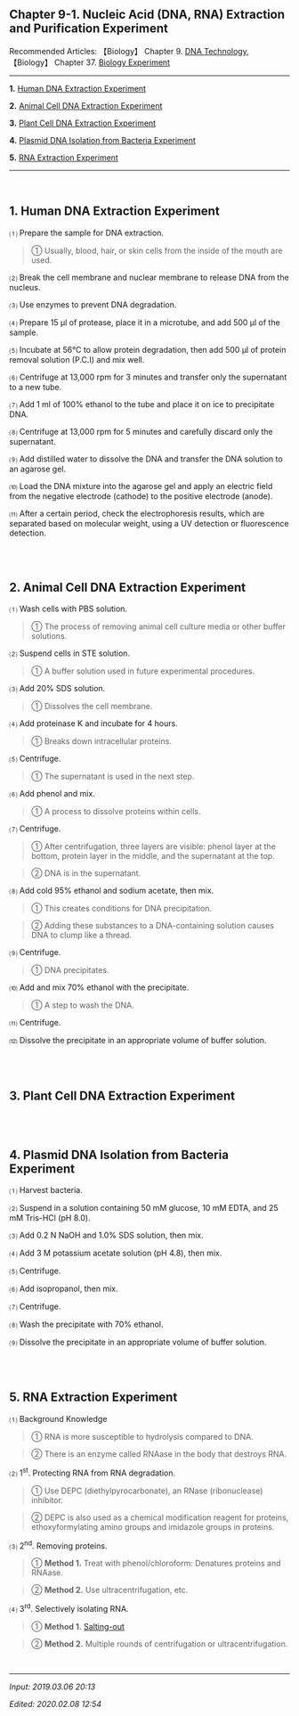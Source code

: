 ## **Chapter 9-1. Nucleic Acid (DNA, RNA) Extraction and Purification Experiment**

Recommended Articles: 【Biology】 Chapter 9. [DNA Technology](https://jb243.github.io/pages/77), 【Biology】 Chapter 37.
[Biology Experiment](https://jb243.github.io/pages/1481)

----

**1.** [Human DNA Extraction Experiment](#1-human-dna-extraction-experiment)

**2.** [Animal Cell DNA Extraction Experiment](#2-animal-cell-dna-extraction-experiment)

**3.** [Plant Cell DNA Extraction Experiment](#3-plant-cell-dna-extraction-experiment)

**4.** [Plasmid DNA Isolation from Bacteria Experiment](#4-plasmid-dna-isolation-from-bacteria-experiment)

**5.** [RNA Extraction Experiment](#5-rna-extraction-experiment)

---

<br>

## **1\. Human DNA Extraction Experiment**

⑴ Prepare the sample for DNA extraction.

> ① Usually, blood, hair, or skin cells from the inside of the mouth are used.

⑵ Break the cell membrane and nuclear membrane to release DNA from the nucleus.

⑶ Use enzymes to prevent DNA degradation.

⑷ Prepare 15 μl of protease, place it in a microtube, and add 500 μl of the sample.

⑸ Incubate at 56°C to allow protein degradation, then add 500 μl of protein removal solution (P.C.I) and mix well.

⑹ Centrifuge at 13,000 rpm for 3 minutes and transfer only the supernatant to a new tube.

⑺ Add 1 ml of 100% ethanol to the tube and place it on ice to precipitate DNA.

⑻ Centrifuge at 13,000 rpm for 5 minutes and carefully discard only the supernatant.

⑼ Add distilled water to dissolve the DNA and transfer the DNA solution to an agarose gel.

⑽ Load the DNA mixture into the agarose gel and apply an electric field from the negative electrode (cathode) to the positive electrode (anode).

⑾ After a certain period, check the electrophoresis results, which are separated based on molecular weight, using a UV detection or fluorescence detection.

<br>

<br>

## **2\. Animal Cell DNA Extraction Experiment**

⑴ Wash cells with PBS solution.

> ① The process of removing animal cell culture media or other buffer solutions.

⑵ Suspend cells in STE solution.

> ① A buffer solution used in future experimental procedures.

⑶ Add 20% SDS solution.

> ① Dissolves the cell membrane.

⑷ Add proteinase K and incubate for 4 hours.

> ① Breaks down intracellular proteins.

⑸ Centrifuge.

> ① The supernatant is used in the next step.

⑹ Add phenol and mix.

> ① A process to dissolve proteins within cells.

⑺ Centrifuge.

> ① After centrifugation, three layers are visible: phenol layer at the bottom, protein layer in the middle, and the supernatant at the top.

> ② DNA is in the supernatant.

⑻ Add cold 95% ethanol and sodium acetate, then mix.

> ① This creates conditions for DNA precipitation.

> ② Adding these substances to a DNA-containing solution causes DNA to clump like a thread.

⑼ Centrifuge.

> ① DNA precipitates.

 ⑽ Add and mix 70% ethanol with the precipitate.

> ① A step to wash the DNA.

⑾ Centrifuge.

⑿ Dissolve the precipitate in an appropriate volume of buffer solution.

<br>

<br>

## **3\. Plant Cell DNA Extraction Experiment**

<br>

<br>

## **4\. Plasmid DNA Isolation from Bacteria Experiment**

⑴ Harvest bacteria.

⑵ Suspend in a solution containing 50 mM glucose, 10 mM EDTA, and 25 mM Tris-HCl (pH 8.0).

⑶ Add 0.2 N NaOH and 1.0% SDS solution, then mix.

⑷ Add 3 M potassium acetate solution (pH 4.8), then mix.

⑸ Centrifuge.

⑹ Add isopropanol, then mix.

⑺ Centrifuge.

⑻ Wash the precipitate with 70% ethanol.

⑼ Dissolve the precipitate in an appropriate volume of buffer solution.

<br>

<br>

## **5\. RNA Extraction Experiment**

⑴ Background Knowledge

> ① RNA is more susceptible to hydrolysis compared to DNA.

> ② There is an enzyme called RNAase in the body that destroys RNA.

⑵ 1<sup>st</sup>. Protecting RNA from RNA degradation.

> ① Use DEPC (diethylpyrocarbonate), an RNase (ribonuclease) inhibitor.

> ② DEPC is also used as a chemical modification reagent for proteins, ethoxyformylating amino groups and imidazole groups in proteins.

⑶ 2<sup>nd</sup>. Removing proteins.

> ① **Method 1.** Treat with phenol/chloroform: Denatures proteins and RNAase.

> ② **Method 2.** Use ultracentrifugation, etc.

 ⑷ 3<sup>rd</sup>. Selectively isolating RNA.

> ① **Method 1.** [Salting-out](https://jb243.github.io/pages/1339)

> ② **Method 2.** Multiple rounds of centrifugation or ultracentrifugation.

<br>

---

_Input: 2019.03.06 20:13_

_Edited: 2020.02.08 12:54_
